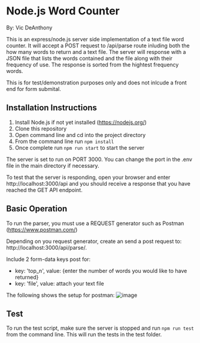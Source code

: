#  Node.js Word Counter
By: Vic DeAnthony

This is an express/node.js server side implementation of a text file word counter.  It will accept a POST request to /api/parse route inluding both the how many words to return and a text file.  The server will response with a JSON file that lists the words contained and the file along with their frequency of use. The response is sorted from the hightest frequency words.

This is for test/demonstration purposes only and does not inlcude a front end for form submital.

## Installation Instructions

1. Install Node.js if not yet installed (https://nodejs.org/)
2. Clone this repository
3. Open command line and cd into the project directory
4. From the command line run ```npm install```
5. Once complete run ```npm run start``` to start the server

The server is set to run on PORT 3000.  You can change the port in the .env file in the main directory if necessary.

To test that the server is responding, open your browser and enter http://localhost:3000/api and you should receive a response that you have reached the GET API endpoint.

## Basic Operation
To run the parser, you must use a REQUEST generator such as Postman (https://www.postman.com/)

Depending on you request generator, create an send a post request to: http://localhost:3000/api/parse/.  

Include 2 form-data keys post for:
   * key:  'top_n',  value: {enter the number of words you would like to have returned}
   * key:  'file',   value: attach your text file

The following shows the setup for postman:
![image](https://user-images.githubusercontent.com/12240944/161981957-207e6a22-60da-492a-ada7-57443e59c018.png)

## Test
To run the test script, make sure the server is stopped and run ```npm run test``` from the command line.  This will run the tests in the test folder.
  


